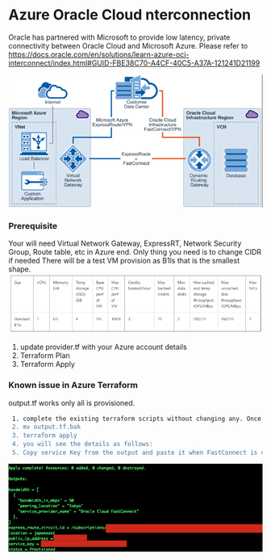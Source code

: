 # Azure Oracle Cloud nterconnection

Oracle has partnered with Microsoft to provide low latency, private connectivity between Oracle Cloud and Microsoft Azure. 
Please refer to https://docs.oracle.com/en/solutions/learn-azure-oci-interconnect/index.html#GUID-FBE38C70-A4CF-40C5-A37A-121241D21199

![](images/overview.png)

### Prerequisite 

Your will need Virtual Network Gateway, ExpressRT, Network Security Group, Route table, etc in Azure end. 
Only thing you need is to change CIDR if needed
There will be a test VM provision as B1ls that is the smallest shape. 
![](images/B1ls.png)

1. update provider.tf with your Azure account details
2. Terraform Plan
3. Terraform Apply

### Known issue in Azure Terraform
output.tf works only all is provisioned. 
```sh
 1. complete the existing terraform scripts without changing any. Once it's done, please go to step #2.
 2. mv output.tf.bak
 3. terraform apply
 4. you will see the details as follows:
 5. Copy service Key from the output and paste it when FastConnect is created in Oracle Cloud to complete interconnection between FastConnect and ExpressRT

```
 ![](images/output.png)
